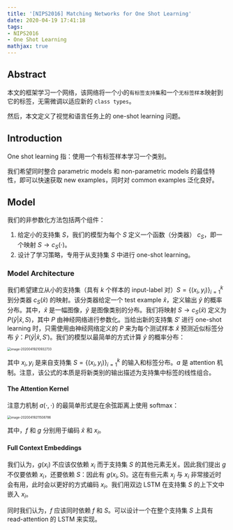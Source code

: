 ```yaml
---
title: '[NIPS2016] Matching Networks for One Shot Learning'
date: 2020-04-19 17:41:18
tags:
- NIPS2016
- One Shot Learning
mathjax: true
---
```


## Abstract

本文的框架学习一个网络，该网络将一个小的`有标签支持集`和一个`无标签样本`映射到它的标签，无需微调以适应新的 `class types`。

然后，本文定义了视觉和语言任务上的 one-shot learning 问题。

## Introduction

One shot learning 指：使用一个有标签样本学习一个类别。

我们希望同时整合 parametric models 和 non-parametric models 的最佳特性，即可以快速获取 new examples，同时对 common examples 泛化良好。

## Model

我们的非参数化方法包括两个组件：

1. 给定小的支持集 $S$，我们的模型为每个 $S$ 定义一个函数（分类器） $c_S$，即一个映射 $S \rightarrow c_S(\cdot)$。
2. 设计了学习策略，专用于从支持集 $S$ 中进行 one-shot learning。 

### Model Architecture

我们希望建立从小的支持集（具有 $k$ 个样本的 input-label 对）$S=\{(x_i,y_i)\}_{i=1}^k$ 到分类器 $c_S(\hat x)$ 的映射。该分类器给定一个 test example $\hat x$，定义输出 $\hat y$ 的概率分布。其中，$\hat x$ 是一幅图像，$\hat y$ 是图像类别的分布。我们将映射 $S \rightarrow c_S(\hat x)$ 定义为 $P(\hat y|\hat x, S)$，其中 $P$ 由神经网络进行参数化。当给出新的支持集 $S'$ 进行 one-shot learning 时，只需使用由神经网络定义的 $P$ 来为每个测试样本 $\hat x$ 预测近似标签分布 $\hat y$：$P(\hat y|\hat x,S')$。我们的模型以最简单的方式计算 $\hat y$ 的概率分布：

<img src="https://i.loli.net/2020/04/19/6lC5VkLwouOxTcR.png" alt="image-20200419210932733" style="zoom:50%;" />

其中 $x_i,y_i$ 是来自支持集 $S=\{(x_i,y_i)\}_{i=1}^k$ 的输入和标签分布。$a$ 是 attention 机制。注意，该公式的本质是将新类别的输出描述为支持集中标签的线性组合。

#### The Attention Kernel

注意力机制 $a(\cdot, \cdot)$ 的最简单形式是在余弦距离上使用 softmax：

<img src="https://i.loli.net/2020/04/19/tfde1WaclBpEjXk.png" alt="image-20200419211508786" style="zoom:50%;" />

其中，$f$ 和 $g$ 分别用于编码 $\hat x$ 和 $x_i$。

#### Full Context Embeddings

我们认为，$g(x_i)$ 不应该仅依赖 $x_i$ 而于支持集 $S$ 的其他元素无关。因此我们提出 $g$ 不仅要依赖 $x_i$，还要依赖 $S$：因此有 $g(x_i, S)$。这在有些元素 $x_j$ 与 $x_i$ 非常接近时会有用，此时会以更好的方式编码 $x_i$。我们用双边 LSTM 在支持集 $S$ 的上下文中嵌入 $x_i$。

同时我们认为，$f$ 应该同时依赖 $f$ 和 $S$。可以设计一个在整个支持集 $S$ 上具有 read-attention 的 LSTM 来实现。